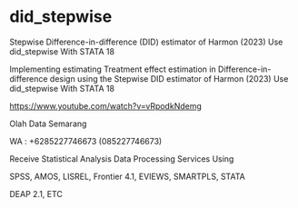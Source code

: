 # did_stepwise
Stepwise Difference-in-difference (DID) estimator of Harmon (2023) Use did_stepwise With STATA 18

Implementing estimating Treatment effect estimation in Difference-in-difference design using the Stepwise DID estimator of Harmon (2023) Use did_stepwise With STATA 18

https://www.youtube.com/watch?v=vRpodkNdemg

Olah Data Semarang

WA : +6285227746673 (085227746673)

Receive Statistical Analysis Data Processing Services Using

SPSS, AMOS, LISREL, Frontier 4.1, EVIEWS, SMARTPLS, STATA

DEAP 2.1, ETC
